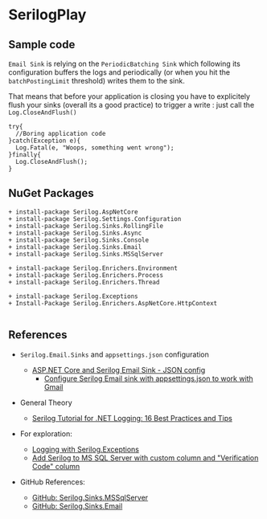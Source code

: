 ﻿# SerilogPlay

## Sample code

`Email Sink` is relying on the `PeriodicBatching Sink` which following its configuration buffers the logs and periodically (or when you hit the `batchPostingLimit` threshold) writes them to the sink.  

That means that before your application is closing you have to explicitely flush your sinks (overall its a good practice) to trigger a write : just call the `Log.CloseAndFlush()`

```
try{
  //Boring application code
}catch(Exception e){
  Log.Fatal(e, "Woops, something went wrong");
}finally{
  Log.CloseAndFlush();
}
```



## NuGet Packages

```
+ install-package Serilog.AspNetCore
+ install-package Serilog.Settings.Configuration
+ install-package Serilog.Sinks.RollingFile
+ install-package Serilog.Sinks.Async
+ install-package Serilog.Sinks.Console
+ install-package Serilog.Sinks.Email
+ install-package Serilog.Sinks.MSSqlServer

+ install-package Serilog.Enrichers.Environment
+ install-package Serilog.Enrichers.Process
+ install-package Serilog.Enrichers.Thread

+ install-package Serilog.Exceptions
+ Install-Package Serilog.Enrichers.AspNetCore.HttpContext


```


## References

* `Serilog.Email.Sinks` and `appsettings.json` configuration
  * [ASP.NET Core and Serilog Email Sink - JSON config](https://stackoverflow.com/questions/50387469/net-core-and-serilog-email-sink-json-config)
    * [Configure Serilog Email sink with appsettings.json to work with Gmail](https://stackoverflow.com/questions/46942106/trying-to-configure-serilog-email-sink-with-appsettings-json-to-work-with-gmail) 
 
* General Theory
  * [Serilog Tutorial for .NET Logging: 16 Best Practices and Tips](https://stackify.com/serilog-tutorial-net-logging/)

* For exploration:
  * [Logging with Serilog.Exceptions](https://rehansaeed.com/logging-with-serilog-exceptions/)
  * [Add Serilog to MS SQL Server with custom column and "Verification Code" column](https://blog.bitscry.com/2018/02/01/adding-serilog-to-an-asp-net-core-2-web-application/)


* GitHub References:
  * [GitHub: Serilog.Sinks.MSSqlServer](https://github.com/serilog/serilog-sinks-mssqlserver)
  * [GitHub: Serilog.Sinks.Email](https://github.com/serilog/serilog-sinks-email/tree/dev)
